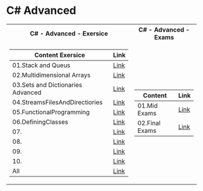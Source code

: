  <h1>C# Advanced</h1>


<table>

<tr>
  <th>C# - Advanced - Exersice </th>
  <th>C# - Advanced - Exams </th>
</tr>

<tr>

<td>

| **Content Exersice**                                                            | **Link**                                                   |
| --------------------------------------------------------------------- | ---------------------------------------------------------- |
| <a> 01.Stack and Queus </a>            | <a href="https://github.com/Argatski/SoftUni/tree/main/C%23/04.C%23%20Advanced/Exercise/01.StacksAndQueus"> Link</a> |
| <a> 02.Multidimensional Arrays </a>    | <a href="https://github.com/Argatski/SoftUni/tree/main/C%23/04.C%23%20Advanced/Exercise/02.MultidimensionalArrays"> Link</a> |
| <a> 03.Sets and Dictionaries Advanced </a>  | <a href="https://github.com/Argatski/SoftUni/tree/main/C%23/04.C%23%20Advanced/Exercise/03.SetsAndDictionaries"> Link</a> |
| <a> 04.StreamsFilesAndDirectiories</a> | <a href="https://github.com/Argatski/SoftUni/tree/main/C%23/04.C%23%20Advanced/Exercise/04.StreamsFilesAndDirectiories"> Link</a> |
| <a> 05.FunctionalProgramming </a>      | <a href=""> Link</a> |
| <a> 06.DefiningClasses </a>            | <a href=""> Link</a> |
| <a> 07. </a>                           | <a href=""> Link</a> |
| <a> 08. </a>                           | <a href=""> Link</a> |
| <a> 09. </a>                           | <a href=""> Link</a> |
| <a> 10. </a>                           | <a href=""> Link </a> |
| <a> All</a> | <a href="https://github.com/Argatski/SoftUni/tree/main/C%23/04.C%23%20Advanced/Exercise"> Link</a> |

</td>
<td>

| **Content**                                                            | **Link**                                                   |
| --------------------------------------------------------------------- | ---------------------------------------------------------- |
| <a> 01.Mid Exams </a>               | <a href="https://github.com/Argatski/SoftUni/tree/main/02.ProgrammingFundamentals/Mid%20Exam"> Link</a> |
| <a> 02.Final Exams </a>   | <a href="https://github.com/Argatski/SoftUni/tree/main/02.ProgrammingFundamentals/FinalExam"> Link</a> |


</td>

